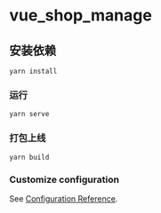 # vue_shop_manage

## 安装依赖
```
yarn install
```

### 运行
```
yarn serve
```

### 打包上线
```
yarn build
```

### Customize configuration
See [Configuration Reference](https://cli.vuejs.org/config/).
